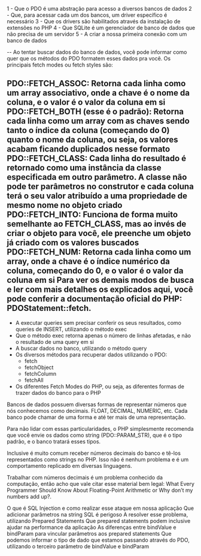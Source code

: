 1 - Que o PDO é uma abstração para acesso a diversos bancos de dados
2 - Que, para acessar cada um dos bancos, um driver específico é necessário
3 - Que os drivers são habilitados através da instalação de extensões no PHP
4 - Que SQLite é um gerenciador de banco de dados que não precisa de um servidor
5 - A criar a nossa primeira conexão com um banco de dados

--
Ao tentar buscar dados do banco de dados, você pode informar como quer que os métodos do PDO formatem esses dados pra você. Os principais fetch modes ou fetch styles são:

PDO::FETCH_ASSOC: Retorna cada linha como um array associativo, onde a chave é o nome da coluna, e o valor é o valor da coluna em si
PDO::FETCH_BOTH (esse é o padrão): Retorna cada linha como um array com as chaves sendo tanto o índice da coluna (começando do 0) quanto o nome da coluna, ou seja, os valores acabam ficando duplicados nesse formato
PDO::FETCH_CLASS: Cada linha do resultado é retornado como uma instância da classe especificada em outro parâmetro. A classe não pode ter parâmetros no construtor e cada coluna terá o seu valor atribuído a uma propriedade de mesmo nome no objeto criado
PDO::FETCH_INTO: Funciona de forma muito semelhante ao FETCH_CLASS, mas ao invés de criar o objeto para você, ele preenche um objeto já criado com os valores buscados
PDO::FETCH_NUM: Retorna cada linha como um array, onde a chave é o índice numérico da coluna, começando do 0, e o valor é o valor da coluna em si
Para ver os demais modos de busca e ler com mais detalhes os explicados aqui, você pode conferir a documentação oficial do PHP: PDOStatement::fetch.
--

- A executar queries sem precisar conferir os seus resultados, como queries de INSERT, utilizando o método exec
- Que o método exec retorna apenas o número de linhas afetadas, e não o resultado de uma query em si
- A buscar dados no banco, utilizando o método query
- Os diversos métodos para recuperar dados utilizando o PDO:
    - fetch
    - fetchObject
    - fetchColumn
    - fetchAll
- Os diferentes Fetch Modes do PHP, ou seja, as diferentes formas de trazer dados do banco para o PHP

Bancos de dados possuem diversas formas de representar números que nós conhecemos como decimais. FLOAT, DECIMAL, NUMERIC, etc. Cada banco pode chamar de uma forma e até ter mais de uma representação.

Para não lidar com essas particularidades, o PHP simplesmente recomenda que você envie os dados como string (PDO::PARAM_STR), que é o tipo padrão, e o banco tratará esses tipos.

Inclusive é muito comum receber números decimais do banco e tê-los representados como strings no PHP. Isso não é nenhum problema e é um comportamento replicado em diversas linguagens.

Trabalhar com números decimais é um problema conhecido da computação, então acho que vale citar esse material bem legal: What Every Programmer Should Know About Floating-Point Arithmetic or Why don’t my numbers add up?.

O que é SQL Injection e como realizar esse ataque em nossa aplicação
Que adicionar parâmetros na string SQL é perigoso
A resolver esse problema, utilizando Prepared Statements
Que prepared statements podem inclusive ajudar na performance da aplicação
As diferenças entre bindValue e bindParam para vincular parâmetros aos prepared statements
Que podemos informar o tipo de dado que estamos passando através do PDO, utilizando o terceiro parâmetro de bindValue e bindParam